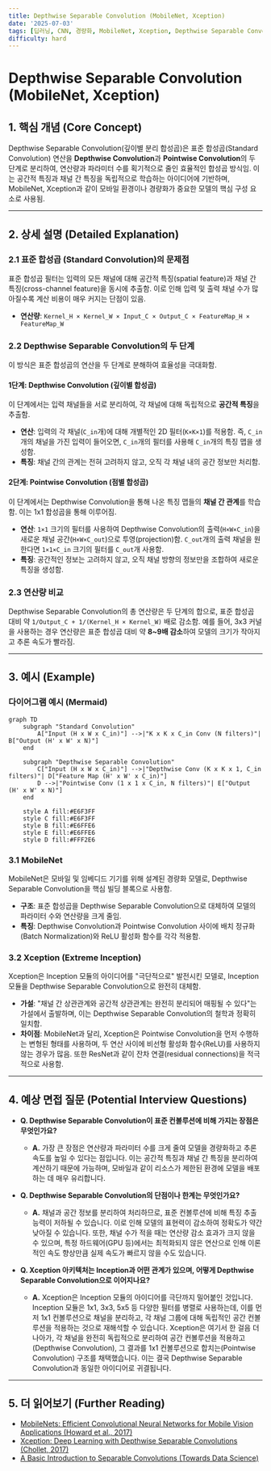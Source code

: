```yaml
---
title: Depthwise Separable Convolution (MobileNet, Xception)
date: '2025-07-03'
tags: [딥러닝, CNN, 경량화, MobileNet, Xception, Depthwise Separable Convolution]
difficulty: hard
---
```


# Depthwise Separable Convolution (MobileNet, Xception)

## 1. 핵심 개념 (Core Concept)

Depthwise Separable Convolution(깊이별 분리 합성곱)은 표준 합성곱(Standard Convolution) 연산을 **Depthwise Convolution**과 **Pointwise Convolution**의 두 단계로 분리하여, 연산량과 파라미터 수를 획기적으로 줄인 효율적인 합성곱 방식임. 이는 공간적 특징과 채널 간 특징을 독립적으로 학습하는 아이디어에 기반하며, MobileNet, Xception과 같이 모바일 환경이나 경량화가 중요한 모델의 핵심 구성 요소로 사용됨.

______________________________________________________________________

## 2. 상세 설명 (Detailed Explanation)

### 2.1 표준 합성곱 (Standard Convolution)의 문제점

표준 합성곱 필터는 입력의 모든 채널에 대해 공간적 특징(spatial feature)과 채널 간 특징(cross-channel feature)을 동시에 추출함. 이로 인해 입력 및 출력 채널 수가 많아질수록 계산 비용이 매우 커지는 단점이 있음.

- **연산량**: `Kernel_H × Kernel_W × Input_C × Output_C × FeatureMap_H × FeatureMap_W`

### 2.2 Depthwise Separable Convolution의 두 단계

이 방식은 표준 합성곱의 연산을 두 단계로 분해하여 효율성을 극대화함.

#### **1단계: Depthwise Convolution (깊이별 합성곱)**

이 단계에서는 입력 채널들을 서로 분리하여, 각 채널에 대해 독립적으로 **공간적 특징**을 추출함.

- **연산**: 입력의 각 채널(`C_in`개)에 대해 개별적인 2D 필터(`K×K×1`)를 적용함. 즉, `C_in`개의 채널을 가진 입력이 들어오면, `C_in`개의 필터를 사용해 `C_in`개의 특징 맵을 생성함.
- **특징**: 채널 간의 관계는 전혀 고려하지 않고, 오직 각 채널 내의 공간 정보만 처리함.

#### **2단계: Pointwise Convolution (점별 합성곱)**

이 단계에서는 Depthwise Convolution을 통해 나온 특징 맵들의 **채널 간 관계**를 학습함. 이는 1x1 합성곱을 통해 이루어짐.

- **연산**: `1×1` 크기의 필터를 사용하여 Depthwise Convolution의 출력(`H×W×C_in`)을 새로운 채널 공간(`H×W×C_out`)으로 투영(projection)함. `C_out`개의 출력 채널을 원한다면 `1×1×C_in` 크기의 필터를 `C_out`개 사용함.
- **특징**: 공간적인 정보는 고려하지 않고, 오직 채널 방향의 정보만을 조합하여 새로운 특징을 생성함.

### 2.3 연산량 비교

Depthwise Separable Convolution의 총 연산량은 두 단계의 합으로, 표준 합성곱 대비 약 `1/Output_C + 1/(Kernel_H × Kernel_W)` 배로 감소함. 예를 들어, 3x3 커널을 사용하는 경우 연산량은 표준 합성곱 대비 약 **8~9배 감소**하여 모델의 크기가 작아지고 추론 속도가 빨라짐.

______________________________________________________________________

## 3. 예시 (Example)

### 다이어그램 예시 (Mermaid)

```mermaid
graph TD
    subgraph "Standard Convolution"
        A["Input (H x W x C_in)"] -->|"K x K x C_in Conv (N filters)"| B["Output (H' x W' x N)"]
    end

    subgraph "Depthwise Separable Convolution"
        C["Input (H x W x C_in)"] -->|"Depthwise Conv (K x K x 1, C_in filters)"| D["Feature Map (H' x W' x C_in)"]
        D -->|"Pointwise Conv (1 x 1 x C_in, N filters)"| E["Output (H' x W' x N)"]
    end

    style A fill:#E6F3FF
    style C fill:#E6F3FF
    style B fill:#E6FFE6
    style E fill:#E6FFE6
    style D fill:#FFF2E6
```

### 3.1 MobileNet

MobileNet은 모바일 및 임베디드 기기를 위해 설계된 경량화 모델로, Depthwise Separable Convolution을 핵심 빌딩 블록으로 사용함.

- **구조**: 표준 합성곱을 Depthwise Separable Convolution으로 대체하여 모델의 파라미터 수와 연산량을 크게 줄임.
- **특징**: Depthwise Convolution과 Pointwise Convolution 사이에 배치 정규화(Batch Normalization)와 ReLU 활성화 함수를 각각 적용함.

### 3.2 Xception (Extreme Inception)

Xception은 Inception 모듈의 아이디어를 "극단적으로" 발전시킨 모델로, Inception 모듈을 Depthwise Separable Convolution으로 완전히 대체함.

- **가설**: "채널 간 상관관계와 공간적 상관관계는 완전히 분리되어 매핑될 수 있다"는 가설에서 출발하며, 이는 Depthwise Separable Convolution의 철학과 정확히 일치함.
- **차이점**: MobileNet과 달리, Xception은 Pointwise Convolution을 먼저 수행하는 변형된 형태를 사용하며, 두 연산 사이에 비선형 활성화 함수(ReLU)를 사용하지 않는 경우가 많음. 또한 ResNet과 같이 잔차 연결(residual connections)을 적극적으로 사용함.

______________________________________________________________________

## 4. 예상 면접 질문 (Potential Interview Questions)

- **Q. Depthwise Separable Convolution이 표준 컨볼루션에 비해 가지는 장점은 무엇인가요?**

  - **A.** 가장 큰 장점은 연산량과 파라미터 수를 크게 줄여 모델을 경량화하고 추론 속도를 높일 수 있다는 점입니다. 이는 공간적 특징과 채널 간 특징을 분리하여 계산하기 때문에 가능하며, 모바일과 같이 리소스가 제한된 환경에 모델을 배포하는 데 매우 유리합니다.

- **Q. Depthwise Separable Convolution의 단점이나 한계는 무엇인가요?**

  - **A.** 채널과 공간 정보를 분리하여 처리하므로, 표준 컨볼루션에 비해 특징 추출 능력이 저하될 수 있습니다. 이로 인해 모델의 표현력이 감소하여 정확도가 약간 낮아질 수 있습니다. 또한, 채널 수가 적을 때는 연산량 감소 효과가 크지 않을 수 있으며, 특정 하드웨어(GPU 등)에서는 최적화되지 않은 연산으로 인해 이론적인 속도 향상만큼 실제 속도가 빠르지 않을 수도 있습니다.

- **Q. Xception 아키텍처는 Inception과 어떤 관계가 있으며, 어떻게 Depthwise Separable Convolution으로 이어지나요?**

  - **A.** Xception은 Inception 모듈의 아이디어를 극단까지 밀어붙인 것입니다. Inception 모듈은 1x1, 3x3, 5x5 등 다양한 필터를 병렬로 사용하는데, 이를 먼저 1x1 컨볼루션으로 채널을 분리하고, 각 채널 그룹에 대해 독립적인 공간 컨볼루션을 적용하는 것으로 재해석할 수 있습니다. Xception은 여기서 한 걸음 더 나아가, 각 채널을 완전히 독립적으로 분리하여 공간 컨볼루션을 적용하고(Depthwise Convolution), 그 결과를 1x1 컨볼루션으로 합치는(Pointwise Convolution) 구조를 채택했습니다. 이는 결국 Depthwise Separable Convolution과 동일한 아이디어로 귀결됩니다.

______________________________________________________________________

## 5. 더 읽어보기 (Further Reading)

- [MobileNets: Efficient Convolutional Neural Networks for Mobile Vision Applications (Howard et al., 2017)](https://arxiv.org/abs/1704.04861)
- [Xception: Deep Learning with Depthwise Separable Convolutions (Chollet, 2017)](https://arxiv.org/abs/1610.02357)
- [A Basic Introduction to Separable Convolutions (Towards Data Science)](https://towardsdatascience.com/a-basic-introduction-to-separable-convolutions-b99ec3102728)
